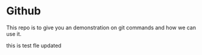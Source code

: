 # Github
This repo is to give you an demonstration on git commands and how we can use it.

this is test fle
updated
